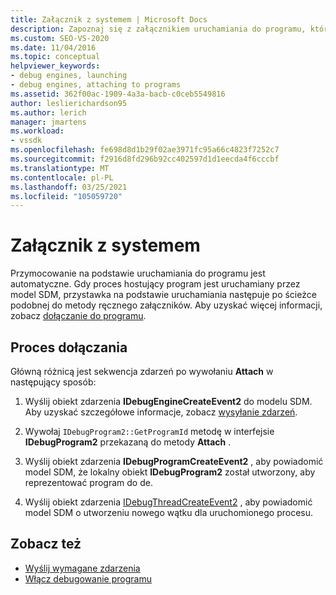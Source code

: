 ```yaml
---
title: Załącznik z systemem | Microsoft Docs
description: Zapoznaj się z załącznikiem uruchamiania do programu, który jest automatyczny, i postępuj zgodnie z ścieżką, taką jak w przypadku załączników ręcznych.
ms.custom: SEO-VS-2020
ms.date: 11/04/2016
ms.topic: conceptual
helpviewer_keywords:
- debug engines, launching
- debug engines, attaching to programs
ms.assetid: 362f00ac-1909-4a3a-bacb-c0ceb5549816
author: leslierichardson95
ms.author: lerich
manager: jmartens
ms.workload:
- vssdk
ms.openlocfilehash: fe698d8d1b29f02ae3971fc95a66c4823f7252c7
ms.sourcegitcommit: f2916d8fd296b92cc402597d1d1eecda4f6cccbf
ms.translationtype: MT
ms.contentlocale: pl-PL
ms.lasthandoff: 03/25/2021
ms.locfileid: "105059720"
---
```

# <a name="launch-based-attachment"></a>Załącznik z systemem
Przymocowanie na podstawie uruchamiania do programu jest automatyczne. Gdy proces hostujący program jest uruchamiany przez model SDM, przystawka na podstawie uruchamiania następuje po ścieżce podobnej do metody ręcznego załączników. Aby uzyskać więcej informacji, zobacz [dołączanie do programu](../../extensibility/debugger/attaching-to-the-program.md).

## <a name="the-attaching-process"></a>Proces dołączania
 Główną różnicą jest sekwencja zdarzeń po wywołaniu **Attach** w następujący sposób:

1. Wyślij obiekt zdarzenia **IDebugEngineCreateEvent2** do modelu SDM. Aby uzyskać szczegółowe informacje, zobacz [wysyłanie zdarzeń](../../extensibility/debugger/sending-events.md).

2. Wywołaj `IDebugProgram2::GetProgramId` metodę w interfejsie **IDebugProgram2** przekazaną do metody **Attach** .

3. Wyślij obiekt zdarzenia **IDebugProgramCreateEvent2** , aby powiadomić model SDM, że lokalny obiekt **IDebugProgram2** został utworzony, aby reprezentować program do de.

4. Wyślij obiekt zdarzenia [IDebugThreadCreateEvent2](../../extensibility/debugger/reference/idebugthreadcreateevent2.md) , aby powiadomić model SDM o utworzeniu nowego wątku dla uruchomionego procesu.

## <a name="see-also"></a>Zobacz też
- [Wyślij wymagane zdarzenia](../../extensibility/debugger/sending-the-required-events.md)
- [Włącz debugowanie programu](../../extensibility/debugger/enabling-a-program-to-be-debugged.md)
